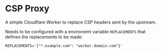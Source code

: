 # CSP Proxy

A simple Cloudflare Worker to replace CSP headers sent by the upstream.

Needs to be configured with a environemt variable `REPLACEMENTS` that defines the replacements to be made:

```
REPLACEMENTS='{"*.example.com": "worker.domain.com"}'
```
